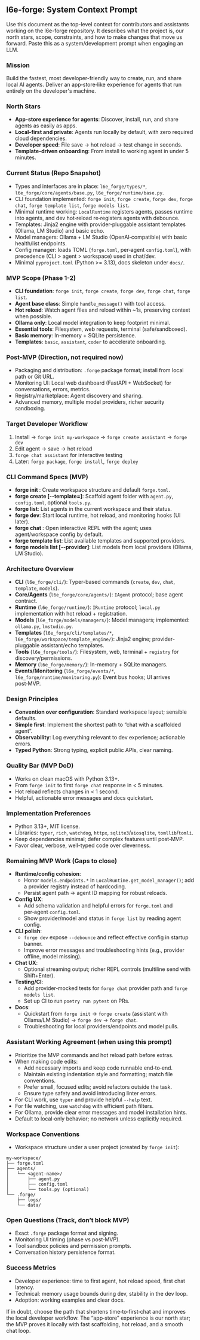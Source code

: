 ## l6e-forge: System Context Prompt

Use this document as the top-level context for contributors and assistants working on the l6e-forge repository. It describes what the project is, our north stars, scope, constraints, and how to make changes that move us forward. Paste this as a system/development prompt when engaging an LLM.

### Mission
Build the fastest, most developer-friendly way to create, run, and share local AI agents. Deliver an app‑store‑like experience for agents that run entirely on the developer's machine.

### North Stars
- **App-store experience for agents**: Discover, install, run, and share agents as easily as apps.
- **Local-first and private**: Agents run locally by default, with zero required cloud dependencies.
- **Developer speed**: File save → hot reload → test change in seconds.
- **Template-driven onboarding**: From install to working agent in under 5 minutes.

### Current Status (Repo Snapshot)
- Types and interfaces are in place: `l6e_forge/types/*`, `l6e_forge/core/agents/base.py`, `l6e_forge/runtime/base.py`.
- CLI foundation implemented: `forge init`, `forge create`, `forge dev`, `forge chat`, `forge template list`, `forge models list`.
- Minimal runtime working: `LocalRuntime` registers agents, passes runtime into agents, and dev hot‑reload re‑registers agents with debounce.
- Templates: Jinja2 engine with provider‑pluggable assistant templates (Ollama, LM Studio) and basic echo.
- Model managers: Ollama + LM Studio (OpenAI‑compatible) with basic health/list endpoints.
- Config manager: loads TOML (`forge.toml`, per‑agent `config.toml`), with precedence (CLI > agent > workspace) used in chat/dev.
- Minimal `pyproject.toml` (Python >= 3.13), docs skeleton under `docs/`.

### MVP Scope (Phase 1-2)
- **CLI foundation**: `forge init`, `forge create`, `forge dev`, `forge chat`, `forge list`.
- **Agent base class**: Simple `handle_message()` with tool access.
- **Hot reload**: Watch agent files and reload within ~1s, preserving context when possible.
- **Ollama only**: Local model integration to keep footprint minimal.
- **Essential tools**: Filesystem, web requests, terminal (safe/sandboxed).
- **Basic memory**: In-memory + SQLite persistence.
- **Templates**: `basic`, `assistant`, `coder` to accelerate onboarding.

### Post-MVP (Direction, not required now)
- Packaging and distribution: `.forge` package format; install from local path or Git URL.
- Monitoring UI: Local web dashboard (FastAPI + WebSocket) for conversations, errors, metrics.
- Registry/marketplace: Agent discovery and sharing.
- Advanced memory, multiple model providers, richer security sandboxing.

### Target Developer Workflow
1) Install → `forge init my-workspace` → `forge create assistant` → `forge dev`
2) Edit agent → save → hot reload
3) `forge chat assistant` for interactive testing
4) Later: `forge package`, `forge install`, `forge deploy`

### CLI Command Specs (MVP)
- **forge init <workspace>**: Create workspace structure and default `forge.toml`.
- **forge create <agent> [--template=<name>]**: Scaffold agent folder with `agent.py`, `config.toml`, optional `tools.py`.
- **forge list**: List agents in the current workspace and their status.
- **forge dev**: Start local runtime, hot reload, and monitoring hooks (UI later).
- **forge chat <agent>**: Open interactive REPL with the agent; uses agent/workspace config by default.
- **forge template list**: List available templates and supported providers.
- **forge models list [--provider]**: List models from local providers (Ollama, LM Studio).

### Architecture Overview
- **CLI** (`l6e_forge/cli/`): Typer-based commands (`create`, `dev`, `chat`, `template`, `models`).
- **Core/Agents** (`l6e_forge/core/agents/`): `IAgent` protocol; base agent contract.
- **Runtime** (`l6e_forge/runtime/`): `IRuntime` protocol; `local.py` implementation with hot reload + registration.
- **Models** (`l6e_forge/models/managers/`): Model managers; implemented: `ollama.py`, `lmstudio.py`.
- **Templates** (`l6e_forge/cli/templates/*`, `l6e_forge/workspace/template_engine/`): Jinja2 engine; provider-pluggable assistant/echo templates.
- **Tools** (`l6e_forge/tools/`): Filesystem, web, terminal + `registry` for discovery/permissions.
- **Memory** (`l6e_forge/memory/`): In-memory + SQLite managers.
- **Events/Monitoring** (`l6e_forge/events/*`, `l6e_forge/runtime/monitoring.py`): Event bus hooks; UI arrives post‑MVP.

### Design Principles
- **Convention over configuration**: Standard workspace layout; sensible defaults.
- **Simple first**: Implement the shortest path to “chat with a scaffolded agent”.
- **Observability**: Log everything relevant to dev experience; actionable errors.
- **Typed Python**: Strong typing, explicit public APIs, clear naming.

### Quality Bar (MVP DoD)
- Works on clean macOS with Python 3.13+.
- From `forge init` to first `forge chat` response in < 5 minutes.
- Hot reload reflects changes in < 1 second.
- Helpful, actionable error messages and docs quickstart.

### Implementation Preferences
- Python 3.13+, MIT license.
- Libraries: `typer`, `rich`, `watchdog`, `httpx`, `sqlite3`/`aiosqlite`, `tomllib`/`tomli`.
- Keep dependencies minimal; defer complex features until post‑MVP.
- Favor clear, verbose, well-typed code over cleverness.

### Remaining MVP Work (Gaps to close)
- **Runtime/config cohesion**:
  - Honor `models.endpoints.*` in `LocalRuntime.get_model_manager()`; add a provider registry instead of hardcoding.
  - Persist agent path → agent ID mapping for robust reloads.
- **Config UX**:
  - Add schema validation and helpful errors for `forge.toml` and per‑agent `config.toml`.
  - Show provider/model and status in `forge list` by reading agent config.
- **CLI polish**:
  - `forge dev` expose `--debounce` and reflect effective config in startup banner.
  - Improve error messages and troubleshooting hints (e.g., provider offline, model missing).
- **Chat UX**:
  - Optional streaming output; richer REPL controls (multiline send with Shift+Enter).
- **Testing/CI**:
  - Add provider‑mocked tests for `forge chat` provider path and `forge models list`.
  - Set up CI to run `poetry run pytest` on PRs.
- **Docs**:
  - Quickstart from `forge init` → `forge create` (assistant with Ollama/LM Studio) → `forge dev` → `forge chat`.
  - Troubleshooting for local providers/endpoints and model pulls.

### Assistant Working Agreement (when using this prompt)
- Prioritize the MVP commands and hot reload path before extras.
- When making code edits:
  - Add necessary imports and keep code runnable end‑to‑end.
  - Maintain existing indentation style and formatting; match file conventions.
  - Prefer small, focused edits; avoid refactors outside the task.
  - Ensure type safety and avoid introducing linter errors.
- For CLI work, use `typer` and provide helpful `--help` text.
- For file watching, use `watchdog` with efficient path filters.
- For Ollama, provide clear error messages and model installation hints.
- Default to local‑only behavior; no network unless explicitly required.

### Workspace Conventions
- Workspace structure under a user project (created by `forge init`):
```
my-workspace/
├── forge.toml
├── agents/
│   └── <agent-name>/
│       ├── agent.py
│       ├── config.toml
│       └── tools.py (optional)
└── .forge/
    ├── logs/
    └── data/
```

### Open Questions (Track, don’t block MVP)
- Exact `.forge` package format and signing.
- Monitoring UI timing (phase vs post‑MVP).
- Tool sandbox policies and permission prompts.
- Conversation history persistence format.

### Success Metrics
- Developer experience: time to first agent, hot reload speed, first chat latency.
- Technical: memory usage bounds during dev, stability in the dev loop.
- Adoption: working examples and clear docs.

If in doubt, choose the path that shortens time‑to‑first‑chat and improves the local developer workflow. The “app‑store” experience is our north star; the MVP proves it locally with fast scaffolding, hot reload, and a smooth chat loop.


